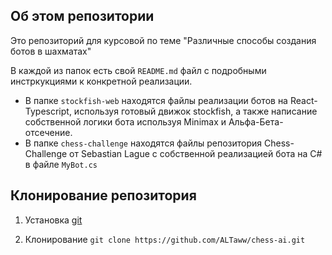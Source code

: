 ## Об этом репозитории

Это репозиторий для курсовой по теме "Различные способы создания ботов в шахматах"

В каждой из папок есть свой `README.md` файл c подробными инстркукциями к конкретной реализации.

- В папке `stockfish-web` находятся файлы реализации ботов на React-Typescript, используя готовый движок stockfish, а также написание собственной логики бота используя Minimax и Альфа-Бета-отсечение.
- В папке `chess-challenge` находятся файлы репозитория Chess-Challenge от Sebastian Lague с собственной реализацией бота на C# в файле `MyBot.cs`

## Клонирование репозитория

1. Установка [git](https://git-scm.com/)

2. Клонирование `git clone https://github.com/ALTaww/chess-ai.git`
